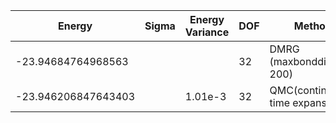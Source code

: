 |       Energy          |  Sigma          | Energy Variance  | DOF |Method                                                          | Data repository                |
| ----------------------| --------------- | -----------------| ------- |------------------------------------------------------------|------------------------------- |
| -23.94684764968563 |                 |                  |   32     | DMRG (maxbonddim = 200)                                   |  |
| -23.946206847643403 |         |    1.01e-3    |   32     |  QMC(continuous-time expansion) | |s
